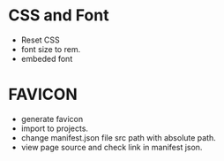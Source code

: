 # CSS and Font

- Reset CSS
- font size to rem.
- embeded font

# FAVICON

- generate favicon
- import to projects.
- change manifest.json file src path with absolute path.
- view page source and check link in manifest json.
